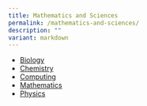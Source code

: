 ```yaml
---
title: Mathematics and Sciences
permalink: /mathematics-and-sciences/
description: ""
variant: markdown
---
```

<ul>
	<li><a href="/mathematics-and-sciences/biology/">Biology</a></li>
	<li><a href="/mathematics-and-sciences/chemistry/">Chemistry</a></li>
	<li><a href="/mathematics-and-sciences/computing/">Computing</a></li>
	<li><a href="/mathematics-and-sciences/math/">Mathematics</a></li>
	<li><a href="/mathematics-and-sciences/physics/">Physics</a></li></ul>